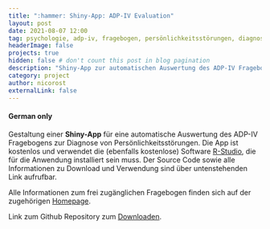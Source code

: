 ```yaml
---
title: ":hammer: Shiny-App: ADP-IV Evaluation"
layout: post
date: 2021-08-07 12:00
tag: psychologie, adp-iv, fragebogen, persönlichkeitsstörungen, diagnose
headerImage: false
projects: true
hidden: false # don't count this post in blog pagination
description: "Shiny-App zur automatischen Auswertung des ADP-IV Fragebogens"
category: project
author: nicorost
externalLink: false
---
```


#### German only

Gestaltung einer **Shiny-App** für eine automatische Auswertung des ADP-IV Fragebogens zur Diagnose von Persönlichkeitsstörungen. 
Die App ist kostenlos und verwendet die (ebenfalls kostenlose) Software [R-Studio](https://www.rstudio.com/), die für die Anwendung installiert sein muss.
Der Source Code sowie alle Informationen zu Download und Verwendung sind über untenstehenden Link aufrufbar.

Alle Informationen zum frei zugänglichen Fragebogen finden sich auf der zugehörigen [Homepage](https://www.meduniwien.ac.at/hp/psychoanalyse/forschung/diagnostik-downloads/diagnostik-von-persoenlichkeitsstoerungen/).

Link zum Github Repository zum [Downloaden](https://github.com/nicorost/adp_iv.app).